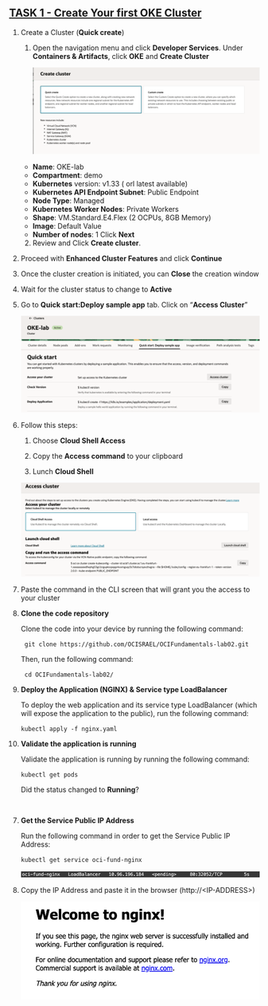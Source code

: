 <h2><ins> TASK 1 - Create Your first OKE Cluster </ins></h2>


1. Create a Cluster (**Quick create**)

   1. Open the navigation menu and click **Developer Services**. Under **Containers & Artifacts**, click **OKE** and **Create Cluster**

      ![drawing](./img/cluster_creation.png)

    -	**Name**: OKE-lab
    -	**Compartment**: demo
    -	**Kubernetes** version: v1.33 ( orl latest available)
    -	**Kubernetes API Endpoint Subnet**: Public Endpoint
    -   **Node Type**: Managed
    -	**Kubernetes Worker Nodes**: Private Workers
    -	**Shape**: VM.Standard.E4.Flex (2 OCPUs, 8GB Memory)
    -	**Image**: Default Value
    -	**Number of nodes**: 1
    Click **Next**
    
    2. Review and Click **Create cluster**.

2. Proceed with **Enhanced Cluster Features** and click **Continue**

3. Once the cluster creation is initiated, you can **Close** the creation window

4. Wait for the cluster status to change to **Active**

5. Go to **Quick start:Deploy sample app** tab. Click on “**Access Cluster**”

      ![drawing](./img/access_cluster.png)

6. Follow this steps:
    1. Choose **Cloud Shell Access**

    2. Copy the **Access command** to your clipboard

    3. Lunch **Cloud Shell**

    ![drawing](./img/cloud_shell_access.png)

7.	Paste the command in the CLI screen that will grant you the access to your cluster



4. **Clone the code repository**

    Clone the code into your device by running the following command:

        git clone https://github.com/OCISRAEL/OCIFundamentals-lab02.git

    Then, run the following command:

        cd OCIFundamentals-lab02/


5.	**Deploy the Application (NGINX) & Service type LoadBalancer**

    To deploy the web application and its service type LoadBalancer (which will expose the application to the public), run the following command:

        kubectl apply -f nginx.yaml


6.	**Validate the application is running**

    Validate the application is running by running the following command:

        kubectl get pods
    
    Did the status changed to **Running**?

<br>

7.	**Get the Service Public IP Address**

    Run the following command in order to get the Service Public IP Address:

        kubectl get service oci-fund-nginx

    ![drawing](./img/oci_fund_nginx.png)
 
8. Copy the IP Address and paste it in the browser (http://<IP-ADDRESS\>)

    ![drawing](./img/welcome_to_nginx.png)